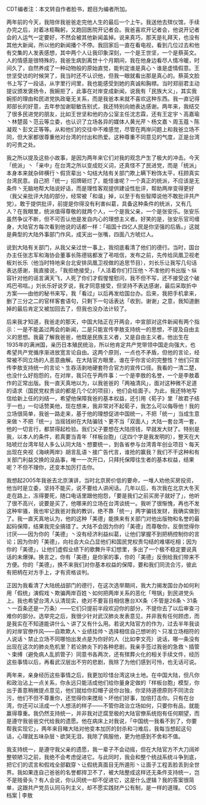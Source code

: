 CDT编者注：本文转自作者脸书，题目为编者所加。

两年前的今天，我陪伴我爸爸走完他人生的最后一个上午。我送他去殡仪馆，手续办完之后，对着冰柜鞠躬，又跑回医院开记者会。我爸喜欢开记者会，他说开记者会的人运气一定要好，不然会被其他新闻盖掉。说来真巧，那天是礼拜天，也没有其他大新闻，所以他的新闻播个不停。我回家后一直在看电视，看到几位过去和他有交集的人发表感想，其中两个人让我印象深刻，一个是王世坚，一个是蔡英文。人的情感是很特殊的，我爸生病到离世十个月期间，我在他身边看尽人情冷暖，时间久了，自然养成了一种动物般的原始直觉，能判定谁是真心丶谁是虚情假意。王世坚受访的时候哭了，我当时还不认识他，但我一眼就看出那是真心的。蔡英文脸书上写了一段话，从字里行间里，我也能感受到她的真诚和胸襟。当时郑丽君主动提议颁发褒扬令，我婉拒了，此事在对岸变成新闻，说我有「民族大义」，其实我婉拒的理由和民进党执政毫无关系，而是我爸本来就不喜欢这种东西。我一直记得郑部长的好意，去年参加谢聪敏告别式，我还特别向她表达感谢。两年来，我结交了很多民进党的朋友，比如王世坚和他的办公室主任沈志霖，还有王定宇丶高嘉瑜丶林楚茵丶范云等立委，也认识了立场各异的媒体人黄光芹丶杨文嘉丶周玉蔻丶陈凝观丶彭文正等等。从和他们的交往中不难感觉，尽管在两岸问题上和我爸立场不同，但大家都很尊重他对台湾的付出和热爱。这种尊重不同意见的气度，正是台湾的可贵之处。

我之所以提及这些小故事，是因为两年来它们对我的观念产生了极大的冲击。今天「统派」丶「亲中」在台湾之所以变成贬义词，还真怪不了民进党，而是「统派」本身本来就杂碎横行丶假货辈出丶勾结大陆有关部门欺上瞒下粉饰太平，枉顾真实台湾民意。自己把「统一」招牌砸烂了，能怪谁呢？一个真正的统派，不应该是无条件丶无脑地帮大陆说好话，而是理性客观提供建设性批评，帮助两岸变得更好（我父亲批评大陆的部分，经常被「和谐」掉，以至于有些智障说他不敢批评共产党）。敢于提供批评，前提是你得没有利害纠葛，具备这种条件的统派，又有几人？在我眼里，统派值得尊敬的就两个人，一个是我父亲，一个是张安乐。张安乐虽然争议不断，但不可否认他是发自内心的理想主义者。好笑的是，张安乐官司缠身，大陆官方每次看到他说的话都一样：「祖国十四亿人民是你坚强的后盾。」这就是典型的大陆外事部门作风，成天出一张嘴，四面八方唬烂人。

说到大陆有关部门，从我父亲过世一事上，我彻底看清了他们的德行。当时，国台办主任张志军和海协会董事长陈德铭都发了弔唁信，发布之前，先传给凤凰卫视老板刘长乐（他当时特地来台北安排凤凰卫视做的追思节目），刘长乐让我写几句话表达感谢，我直接说，「我拒绝接受」，「人活着你们打压他丶不准他的书出版丶纵容针对他的谣言满天飞，人死了你们才假惺惺慰问，我不但不写，还不接受这个破鸡巴弔唁。」刘长乐好说歹说，我才同意接受，但坚持不表达感谢，最后采取折中方案——由他的秘书来写，我「看过」以后再发给国台办。后来，我把手机拿来，删了三分之二的官样客套语句，只剩下一句话表达「收到，谢谢」之意，我知道删掉的最后肯定又被加回去了，但我也没办法计较了。

后来我才知道，我爸走的那天，中国大陆正在开两会，中宣部对这件新闻有两个指示：一是不能盖过两会的新闻，二是只能宣传李敖支持统一的思想，不提及自由主义的思想。我最了解我爸爸，他既是民族主义者，又是自由主义者。他出生在1935年的满洲国，亲历日本殖民统治，所以他肯定共产党带领中国走向强大，也希望共产党循序渐进放宽言论自由。这两个原则，一点也不矛盾，但他的言论，经常被不同立场的人恶意曲解。在大陆官方眼里，谁在乎你言论的完整性？他们只宣传李敖支持统一的言论丶生吞活剥地硬套符合官方的宣传口径。我看的一清二楚，也没什么好抱怨的，在对岸，我只在乎两件事：一个是李敖的名誉，一个是李敖着作的正常出版。我一直天真地以为，以我爸爸的「两袖清风」，面对这种微不足道的请求（国民党权贵谈的都是几个亿的项目），他们会给面子。为此，我还特地写信给新上任的刘结一，希望他保障我爸的基本权益，还引用《荀子》里「故君子结于一也」一句话赞美他，现在想来，我非常对不起荀子，我怎么可以侮辱他！我的立场很简单，我爸一路走来，基于他的理想促进中国统一，不把「统一」当成生意来做丶不把「统一」当摇钱树在大陆骗钱丶更不当「双面人」大陆一套台湾一套，他的一切言行，都禁得起检验。我们父子要想在大陆捞钱，早就发大财了。特别是我，以本人的条件，若真要当青年「样板台胞」（这四个字是我发明的），整天在大陆唬烂台湾年轻人多么认同大陆丶想要统一，到各省参与台湾青年创业项目丶每天出现在央视《海峡两岸》胡言乱语丶接广告代言，谁抢的赢我？我们不干这种和有关部门利益交换的没品事，唯一一次开口，只拜托保障往生者的基本权益，结果呢？不但不理你，还变本加厉打击你。

我想起2005年我爸去北京演讲，当时北京房价低的要命，一堆人劝他买房投资，他当时是立委，坚持不能买，说不要给人讲闲话。几年以后，有次我在北京大冬天走在路上，冻得要死，随口电话里跟他抱怨，「要是我们之前买房子就好了」，他听了很不高兴，说要是买了，他哪来的立场在台湾谈统一。我听了很惭愧，再也不发这种牢骚，我也牢记我爸对我的教训，绝不靠「统一」两字骗钱发财，我确实做到了。我一直天真地认为，他的这种「美德」能换来有关部门对他出版物和名誉的最起码保障，结果我完全搞错了。大陆不会因为你的「美德」而尊敬你，反倒觉得你讨厌——因为你的「美德」丶没有经济利益纠葛，让他们掌握不到把柄控制你的言论；因为你的「美德」，向社会大众凸显他们和国民党权贵勾结的难堪吃相；因为你的「美德」，让他们虚假业绩下的歌舞升平幻想里，多出了一个极不稳定要说真话的未爆弹。换言之，你有「美德」是你家的事，你的「美德」反倒给我们带来不方便。你的「美德」，换不来我们对你基本权益的保障，要和我们同流合污，彼此有把柄在对方手上，才有资格谈判。

正因为我看清了大陆统战部门的德行，在这次选举期间，我大力揭发国台办如何利用「假统」演假戏丶欺骗两岸百姓丶如何把两岸关系的恶化「甩锅」到民进党头上。我也希望台湾人认清现实，绝对不要盲目相信惠台XX条（不管是26条丶31条丶一百条还是一万条）——它们只提前半段欢迎你的部分，不提你去了以后审查刁难你的部分。选举完之后，我很少针对武汉肺炎发表意见，并非我有任何顾虑，而是我实在不知道能讲什么丶讲了又有什么用。若说大陆官方的作为，过去半年我谈的对岸官僚作风——自欺欺人丶业绩挂帅丶选择相信自己想听的丶只准立场相符的人说话丶禁止立场不同哪怕出发点是为你好的人（比如李文亮）说话，哪一条没有出现在这次的肺炎危机里？若论肺炎下的各种悲剧，我亲手签过我爸的急救丶插管丶束缚（避免病人乱抓管子）同意书各两次，还有殡葬火化的相关手续文件，经历这些事情以后，再看武汉层出不穷的悲剧，我除了为他们感到可怜，也无话可说。

两年来，亲身经历这些事情之后，我更加珍惜台湾这块土地。在中国大陆，但凡你和政治沾上一点关系，你永远只能活成他们给你量身定做的「样板台胞」模型，你出于善意稍微提点意见，他们就给你扣帽子说你台独，你坚持道德原则不同流合污，他们不但不尊重你，还觉得你来搅局丶坏他们好事，加倍打击你。只有在台湾，你还可以活成一个人想活的样子——不管你政治立场如何，只要你有品，就能赢得尊重。我仍然支持统一，并非我对迂腐至极的大陆官僚系统抱有任何期望，而是遵守我爸爸交代给我的遗愿。他在病床上对我说，「中国统一我看不到了，你要帮我实现它」，两年来目睹大陆对他变本加厉的封杀和刁难后，我每当想起这句话，心理就五味杂层丶欲哭无泪，我除了佩服他，更为他感到不舍和不值。

我支持统一，是遵守我父亲的遗愿，我一辈子不会动摇，但在大陆官方不大刀阔斧整顿陋习之前，我绝不会考虑促进它。与此同时，我会和整个统战系统斗争到底，把它们的谎言和假戏全部戳穿丶让假统真面目无所遁形丶让面子工程丢脸丢到全世界。我如果连自己爸爸的名誉都捍卫不了，被大陆整成这样还无条件支持统一，岂不是贱骨头？有人会说，你认同统一却不促进它，这是什么逻辑？我的答案很简单，这跟共产党员认同马列主义，却不愿实践财产公有制，是一样的道理。 CDS档案 | 李敖



